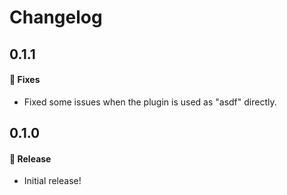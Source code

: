 # Changelog

## 0.1.1

#### 🐞 Fixes

- Fixed some issues when the plugin is used as "asdf" directly.

## 0.1.0

#### 🎉 Release

- Initial release!
